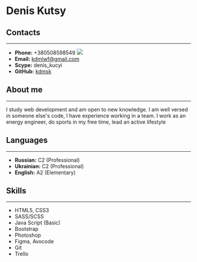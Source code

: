 # **Denis Kutsy**

## Contacts

---

- **Phone:** +380508598549 ![](https://tehnavi.ru/files/img/telegram.jpg)
- **Email:** kdmlwf@gmail.com
- **Scype:** denis_kucyi
- **GitHub:** [kdmsk](https://github.com/kdmsk)

## About me

---

I study web development and am open to new knowledge. I am well versed in someone else's code, I have experience working in a team. I work as an energy engineer, do sports in my free time, lead an active lifestyle

## Languages

---

- **Russian:** C2 (Professional)
- **Ukrainian:** C2 (Professional)
- **English:** A2 (Elementary)

## Skills

---

- HTML5, CSS3
- SASS/SCSS
- Java Script (Basic)
- Bootstrap
- Photoshop
- Figma, Avocode
- Git
- Trello
